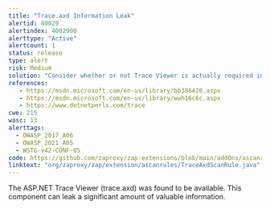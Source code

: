 ```yaml
---
title: "Trace.axd Information Leak"
alertid: 40029
alertindex: 4002900
alerttype: "Active"
alertcount: 1
status: release
type: alert
risk: Medium
solution: "Consider whether or not Trace Viewer is actually required in production, if it isn't then disable it. If it is then ensure access to it requires authentication and authorization."
references:
   - https://msdn.microsoft.com/en-us/library/bb386420.aspx
   - https://msdn.microsoft.com/en-us/library/wwh16c6c.aspx
   - https://www.dotnetperls.com/trace
cwe: 215
wasc: 13
alerttags: 
  - OWASP_2017_A06
  - OWASP_2021_A05
  - WSTG-v42-CONF-05
code: https://github.com/zaproxy/zap-extensions/blob/main/addOns/ascanrules/src/main/java/org/zaproxy/zap/extension/ascanrules/TraceAxdScanRule.java
linktext: "org/zaproxy/zap/extension/ascanrules/TraceAxdScanRule.java"
---
```

The ASP.NET Trace Viewer (trace.axd) was found to be available. This component can leak a significant amount of valuable information.
